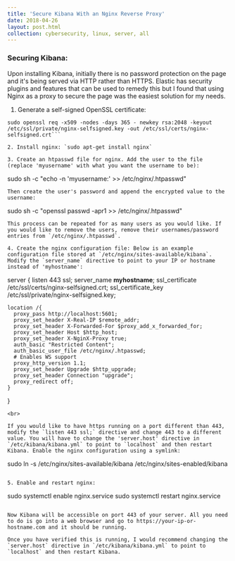 ```yaml
---
title: 'Secure Kibana With an Nginx Reverse Proxy' 
date: 2018-04-26
layout: post.html
collection: cybersecurity, linux, server, all 
---
```

### Securing Kibana: 
Upon installing Kibana, initially there is no password protection on the page and it's being served via HTTP rather than HTTPS. Elastic has security plugins and features that can be used to remedy this but I found that using Nginx as a proxy to secure the page was the easiest solution for my needs. 
1. Generate a self-signed OpenSSL certificate: 
```
sudo openssl req -x509 -nodes -days 365 - newkey rsa:2048 -keyout /etc/ssl/private/nginx-selfsigned.key -out /etc/ssl/certs/nginx-selfsigned.crt```
 
2. Install nginx: `sudo apt-get install nginx` 

3. Create an htpasswd file for nginx. Add the user to the file (replace 'myusername' with what you want the username to be): 
```
sudo sh -c "echo -n 'myusername:' >> /etc/nginx/.htpasswd"
``` 
Then create the user's password and append the encrypted value to the username: 
```
sudo sh -c "openssl passwd -apr1 >> /etc/nginx/.htpasswd"
```
This process can be repeated for as many users as you would like. If you would like to remove the users, remove their usernames/password entries from `/etc/nginx/.htpasswd`. 

4. Create the nginx configuration file: Below is an example configuration file stored at `/etc/nginx/sites-available/kibana`. Modify the `server_name` directive to point to your IP or hostname instead of 'myhostname': 

```
server { 
    listen 443 ssl; 
    server_name **myhostname**; 
    ssl_certificate /etc/ssl/certs/nginx-selfsigned.crt;
    ssl_certificate_key /etc/ssl/private/nginx-selfsigned.key; 

    location /{ 
      proxy_pass http://localhost:5601; 
      proxy_set_header X-Real-IP $remote_addr;
      proxy_set_header X-Forwarded-For $proxy_add_x_forwarded_for; 
      proxy_set_header Host $http_host; 
      proxy_set_header X-NginX-Proxy true; 
      auth_basic "Restricted Content"; 
      auth_basic_user_file /etc/nginx/.htpasswd; 
      # Enables WS support
      proxy_http_version 1.1; 
      proxy_set_header Upgrade $http_upgrade;
      proxy_set_header Connection "upgrade"; 
      proxy_redirect off; 
    } 
} 
```
<br>

If you would like to have https running on a port different than 443, modify the `listen 443 ssl;` directive and change 443 to a different value. You will have to change the 'server.host' directive in `/etc/kibana/kibana.yml` to point to `localhost` and then restart Kibana. Enable the nginx configuration using a symlink:
```
sudo ln -s /etc/nginx/sites-available/kibana /etc/nginx/sites-enabled/kibana 
```

5. Enable and restart nginx: 
```
sudo systemctl enable nginx.service 
sudo systemctl restart nginx.service 
```

Now Kibana will be accessible on port 443 of your server. All you need to do is go into a web browser and go to https://your-ip-or-hostname.com and it should be running. 

Once you have verified this is running, I would recommend changing the `server.host` directive in `/etc/kibana/kibana.yml` to point to `localhost` and then restart Kibana.
